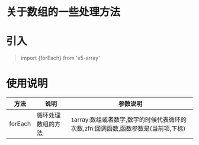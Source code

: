 # 关于数组的一些处理方法
# 引入
> import {forEach} from 's5-array'
>

# 使用说明
方法|说明|参数说明
--------|---------|--------
forEach|循环处理数组的方法|`1`array:数组或者数字,数字的时候代表循环的次数,`2`fn:回调函数,函数参数是(当前项,下标)
